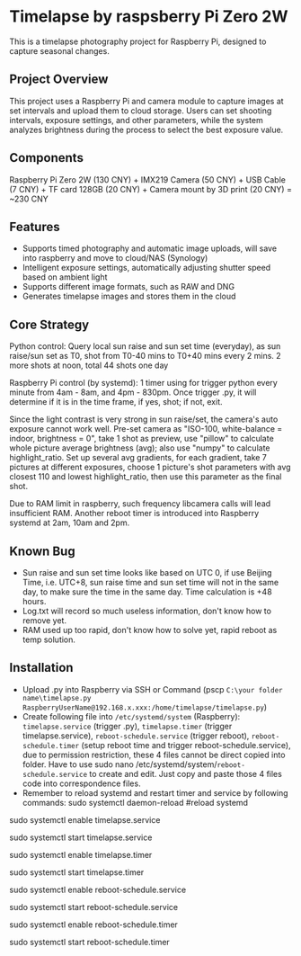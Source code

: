 # Timelapse by raspsberry Pi Zero 2W
This is a timelapse photography project for Raspberry Pi, designed to capture seasonal changes.

## Project Overview
This project uses a Raspberry Pi and camera module to capture images at set intervals and upload them to cloud storage. Users can set shooting intervals, exposure settings, and other parameters, while the system analyzes brightness during the process to select the best exposure value.

## Components
Raspberry Pi Zero 2W (130 CNY) + IMX219 Camera (50 CNY) + USB Cable (7 CNY) + TF card 128GB (20 CNY) + Camera mount by 3D print (20 CNY) = ~230 CNY

## Features
- Supports timed photography and automatic image uploads, will save into raspberry and move to cloud/NAS (Synology)
- Intelligent exposure settings, automatically adjusting shutter speed based on ambient light
- Supports different image formats, such as RAW and DNG
- Generates timelapse images and stores them in the cloud

## Core Strategy
Python control: Query local sun raise and sun set time (everyday), as sun raise/sun set as T0, shot from T0-40 mins to T0+40 mins every 2 mins. 2 more shots at noon, total 44 shots one day

Raspberry Pi control (by systemd): 1 timer using for trigger python every minute from 4am - 8am, and 4pm - 830pm. Once trigger .py, it will determine if it is in the time frame, if yes, shot; if not, exit.

Since the light contrast is very strong in sun raise/set, the camera's auto exposure cannot work well. Pre-set camera as "ISO-100, white-balance = indoor, brightness = 0", take 1 shot as preview, use "pillow" to calculate whole picture average brightness (avg); also use "numpy" to calculate highlight_ratio. Set up several avg gradients, for each gradient, take 7 pictures at different exposures, choose 1 picture's shot parameters with avg closest 110 and lowest highlight_ratio, then use this parameter as the final shot.

Due to RAM limit in raspberry, such frequency libcamera calls will lead insufficient RAM. Another reboot timer is introduced into Raspberry systemd at 2am, 10am and 2pm.

## Known Bug
- Sun raise and sun set time looks like based on UTC 0, if use Beijing Time, i.e. UTC+8, sun raise time and sun set time will not in the same day, to make sure the time in the same day. Time calculation is +48 hours.
- Log.txt will record so much useless information, don't know how to remove yet.
- RAM used up too rapid, don't know how to solve yet, rapid reboot as temp solution.

## Installation
- Upload .py into Raspberry via SSH or Command (pscp `C:\your folder name\timelapse.py RaspberryUserName@192.168.x.xxx:/home/timelapse/timelapse.py`)
- Create following file into `/etc/systemd/system` (Raspberry): `timelapse.service` (trigger .py), `timelapse.timer` (trigger timelapse.service), `reboot-schedule.service` (trigger reboot), `reboot-schedule.timer` (setup reboot time and trigger reboot-schedule.service), due to permission restriction, these 4 files cannot be direct copied into folder. Have to use sudo nano /etc/systemd/system/`reboot-schedule.service` to create and edit. Just copy and paste those 4 files code into correspondence files.
- Remember to reload systemd and restart timer and service by following commands:
sudo systemctl daemon-reload #reload systemd

sudo systemctl enable timelapse.service

sudo systemctl start timelapse.service

sudo systemctl enable timelapse.timer

sudo systemctl start timelapse.timer

sudo systemctl enable reboot-schedule.service

sudo systemctl start reboot-schedule.service

sudo systemctl enable reboot-schedule.timer

sudo systemctl start reboot-schedule.timer
